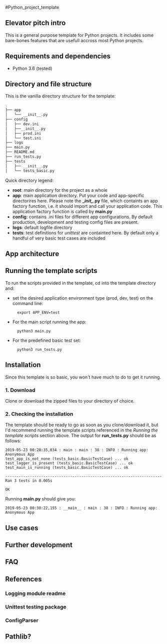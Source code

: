 #Python_project_template

## Elevator pitch intro

This is a general purpose template for Python projects. It includes some bare-bones features that are usefull accross 
most Python projects.

## Requirements and dependencies
- Python 3.6 (tested)  

## Directory and file structure

This is the vanilla directory structure for the template:
```bash
.
├── app
│   └── __init__.py
├── config
│   ├── dev.ini
│   ├──__init__.py
│   ├── prod.ini
│   └── test.ini
├── logs
├── main.py
├── README.md
├── run_tests.py
├── tests
│   ├── __init__.py
│   └── tests_basic.py
```
Quick directory legend:
- **root**: main directory for the project as a whole
- **app**: main application directory. Put your code and app-specific directorires here. 
Please note the **\__init\__.py** file, which containts an app factory function, i.e. it should import and call your 
application code. This application factory function is called by **main.py**
- **config**: contains .ini files for different app configurations. By default production, development and testing 
config files are present.
- **logs**: default logfile directory
- **tests**: test definitions for _unittest_ are containted here. By default only a handful of very basic test cases 
are included

## App architecture

## Running the template scripts

To run the scripts provided in the template, cd into the template directory and:
- set the desired application environment type (prod, dev, test) on the command line:
       
        export APP_ENV=test
       

- For the main script running the app:
    
        python3 main.py
   
- For the predefined basic test set:
        
        python3 run_tests.py

## Installation

Since this template is so basic, you won't have much to do to get it running.

### 1. Download

Clone or download the zipped files to your directory of choice.

### 2. Checking the installation

The template should be ready to go as soon as you clone/download it, but I'd recommend running the template scripts
referenced in the *Running the template scripts* section above. The output for **run_tests.py** should be as follows:
    
    2019-05-23 00:28:35,034 : main : main : 38 : INFO : Running app: Anonymous App
    test_app_is_not_none (tests_basic.BasicTestCase) ... ok
    test_logger_is_present (tests_basic.BasicTestCase) ... ok
    test_main_is_running (tests_basic.BasicTestCase) ... ok
    
    ----------------------------------------------------------------------
    Ran 3 tests in 0.005s
    
    OK
    
Running **main.py** should give you:

    2019-05-23 00:30:22,155 : __main__ : main : 38 : INFO : Running app: Anonymous App
        

## Use cases

## Further development

## FAQ

## References

### Logging module readme

### Unittest testing package

### ConfigParser

## Pathlib?

    
